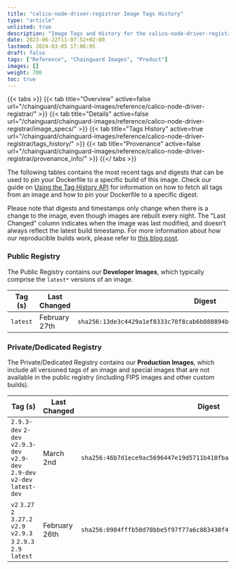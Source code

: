 ```yaml
---
title: "calico-node-driver-registrar Image Tags History"
type: "article"
unlisted: true
description: "Image Tags and History for the calico-node-driver-registrar Chainguard Image"
date: 2023-06-22T11:07:52+02:00
lastmod: 2024-03-05 17:06:05
draft: false
tags: ["Reference", "Chainguard Images", "Product"]
images: []
weight: 700
toc: true
---
```


{{< tabs >}}
{{< tab title="Overview" active=false url="/chainguard/chainguard-images/reference/calico-node-driver-registrar/" >}}
{{< tab title="Details" active=false url="/chainguard/chainguard-images/reference/calico-node-driver-registrar/image_specs/" >}}
{{< tab title="Tags History" active=true url="/chainguard/chainguard-images/reference/calico-node-driver-registrar/tags_history/" >}}
{{< tab title="Provenance" active=false url="/chainguard/chainguard-images/reference/calico-node-driver-registrar/provenance_info/" >}}
{{</ tabs >}}

The following tables contains the most recent tags and digests that can be used to pin your Dockerfile to a specific build of this image. Check our guide on [Using the Tag History API](/chainguard/chainguard-images/using-the-tag-history-api/) for information on how to fetch all tags from an image and how to pin your Dockerfile to a specific digest.

Please note that digests and timestamps only change when there is a change to the image, even though images are rebuilt every night. The "Last Changed" column indicates when the image was last modified, and doesn't always reflect the latest build timestamp. For more information about how our reproducible builds work, please refer to [this blog post](https://www.chainguard.dev/unchained/reproducing-chainguards-reproducible-image-builds).

### Public Registry
The Public Registry contains our **Developer Images**, which typically comprise the `latest*` versions of an image.

| Tag (s)   | Last Changed  | Digest                                                                    |
|-----------|---------------|---------------------------------------------------------------------------|
|  `latest` | February 27th | `sha256:13de3c4429a1ef8333c70f8cab6b080894b5b5c7ae008b990b02fe55bbbbf362` |


### Private/Dedicated Registry
The Private/Dedicated Registry contains our **Production Images**, which include all versioned tags of an image and special images that are not available in the public registry (including FIPS images and other custom builds).

| Tag (s)                                                                      | Last Changed  | Digest                                                                    |
|------------------------------------------------------------------------------|---------------|---------------------------------------------------------------------------|
|  `2.9.3-dev` `2-dev` `v2.9.3-dev` `v2.9-dev` `2.9-dev` `v2-dev` `latest-dev` | March 2nd     | `sha256:46b7d1ece9ac5696447e19d5711b410fba6060b00cbeadc9d4d5e8b19a2c5627` |
|  `v2` `3.27` `2` `3.27.2` `v2.9` `v2.9.3` `3` `2.9.3` `2.9` `latest`         | February 26th | `sha256:0984fffb50d70bbe5f97f77a6c883430f484bb9fb0d9d65d46c69f183e5a2136` |

